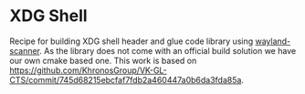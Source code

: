 # XDG Shell

Recipe for building XDG shell header and glue code library using [wayland-scanner](https://wayland-book.com/libwayland/wayland-scanner.html).
As the library does not come with an official build solution we have our own cmake based one.
This work is based on https://github.com/KhronosGroup/VK-GL-CTS/commit/745d68215ebcfaf7fdb2a460447a0b6da3fda85a.

